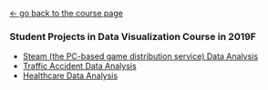 [← go back to the course page](../../README.md)

### Student Projects in Data Visualization Course in 2019F
- [Steam (the PC-based game distribution service) Data Analysis](SteamData/main.html)
- [Traffic Accident Data Analysis](http://jict.handong.edu:3838/dataVisClass2019/app/)
- [Healthcare Data Analysis](https://ybhong.shinyapps.io/Finedust_Disease_2019_DV/)